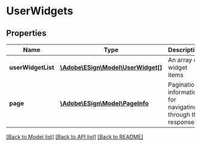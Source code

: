 # UserWidgets

## Properties
Name | Type | Description | Notes
------------ | ------------- | ------------- | -------------
**userWidgetList** | [**\Adobe\ESign\Model\UserWidget[]**](UserWidget.md) | An array of widget items | [optional] 
**page** | [**\Adobe\ESign\Model\PageInfo**](PageInfo.md) | Pagination information for navigating through the response | [optional] 

[[Back to Model list]](../README.md#documentation-for-models) [[Back to API list]](../README.md#documentation-for-api-endpoints) [[Back to README]](../README.md)


